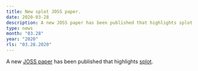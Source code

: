 ```yaml
---
title: New splot JOSS paper.
date: 2020-03-28
description: A new JOSS paper has been published that highlights splot.
type: news
month: "03.28"
year: "2020"
rls: "03.28.2020"
---
```


A new <a href="https://joss.theoj.org/papers/10.21105/joss.01882">JOSS paper</a> has been published that highlights <a href="https://splot.readthedocs.io/en/latest">splot</a>.